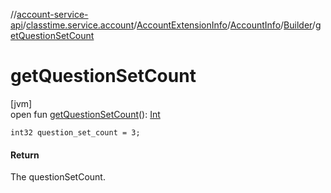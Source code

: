 //[account-service-api](../../../../../index.md)/[classtime.service.account](../../../index.md)/[AccountExtensionInfo](../../index.md)/[AccountInfo](../index.md)/[Builder](index.md)/[getQuestionSetCount](get-question-set-count.md)

# getQuestionSetCount

[jvm]\
open fun [getQuestionSetCount](get-question-set-count.md)(): [Int](https://kotlinlang.org/api/latest/jvm/stdlib/kotlin/-int/index.html)

`int32 question_set_count = 3;`

#### Return

The questionSetCount.
